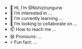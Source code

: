 - 👋 Hi, I’m @Nshizirungurw
- 👀 I’m interested in ...
- 🌱 I’m currently learning ...
- 💞️ I’m looking to collaborate on ...
- 📫 How to reach me ...
- 😄 Pronouns: ...
- ⚡ Fun fact: ...

<!---
Nshizirungurw/Nshizirungurw is a ✨ special ✨ repository because its `README.md` (this file) appears on your GitHub profile.
You can click the Preview link to take a look at your changes.
--->
